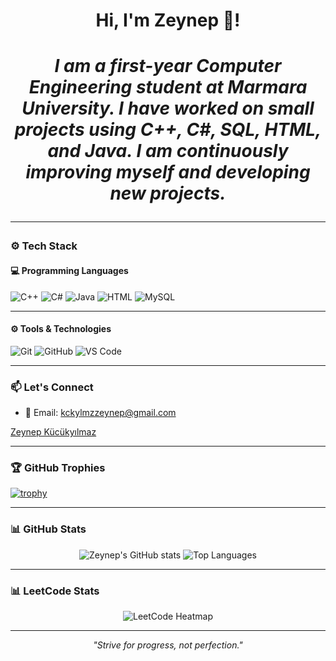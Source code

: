<h1 align="center"> Hi, I'm Zeynep 👋!<h1>
<p align="center">
<i> I am a first-year Computer Engineering student at Marmara University. I have worked on small projects using C++, C#, SQL, HTML, and Java. I am continuously improving myself and developing new projects.  </i>
</p>

---

### ⚙️ Tech Stack 

####  💻 Programming Languages 

![C++](https://img.shields.io/badge/C++-00599C?style=flat&logo=cplusplus&logoColor=white)
![C#](https://img.shields.io/badge/C%23-239120?style=flat&logo=c-sharp&logoColor=white)
![Java](https://img.shields.io/badge/Java-ED8B00?style=flat&logo=java&logoColor=white)
![HTML](https://img.shields.io/badge/HTML5-E34F26?style=flat&logo=html5&logoColor=white)
![MySQL](https://img.shields.io/badge/MySQL-4479A1?style=flat&logo=mysql&logoColor=white)

---
#### ⚙️ Tools & Technologies 

![Git](https://img.shields.io/badge/Git-F05032?style=flat&logo=git&logoColor=white)
![GitHub](https://img.shields.io/badge/GitHub-181717?style=flat&logo=github&logoColor=white)
![VS Code](https://img.shields.io/badge/VS%20Code-007ACC?style=flat&logo=visual-studio-code&logoColor=white)

---

### 📫 Let's Connect

- 📧 Email: [kckylmzzeynep@gmail.com](mailto:kckylmzzeynep@gmail.com)
<div class="badge-base LI-profile-badge" data-locale="tr_TR" data-size="large" data-theme="light" data-type="HORIZONTAL" data-vanity="zeynep-kücükyılmaz" data-version="v1"><a class="badge-base__link LI-simple-link" href="https://tr.linkedin.com/in/zeynep-k%C3%BCc%C3%BCky%C4%B1lmaz/tr?trk=profile-badge">Zeynep Kücükyılmaz</a></div>
              

---

### 🏆 GitHub Trophies

[![trophy](https://github-profile-trophy.vercel.app/?username=zeynep-kucukyilmaz&theme=onedark)](https://github.com/ryo-ma/github-profile-trophy)

---

### 📊 GitHub Stats

<p align="center">
  <img src="https://github-readme-stats.vercel.app/api?username=zeynep-kucukyilmaz&show_icons=true&theme=radical" alt="Zeynep's GitHub stats" />
  <img src="https://github-readme-stats.vercel.app/api/top-langs/?username=zeynep-kucukyilmaz&layout=compact&theme=radical" alt="Top Languages" />
</p>

---

### 📊 LeetCode Stats 

<p align="center">
  <img src="https://leetcard.jacoblin.cool/zeynep-kucukyilmaz?theme=dark&font=Roboto&ext=heatmap" alt="LeetCode Heatmap" />
</p>


---

<p align="center">
  <em>"Strive for progress, not perfection."</em>
</p>
